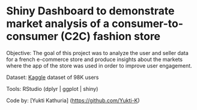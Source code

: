 # Shiny Dashboard to demonstrate market analysis of a consumer-to-consumer (C2C) fashion store

Objective: The goal of this project was to analyze the user and seller data for a french e-commerce store and produce insights about the markets where the app of the store was used in order to improve user engagement. 

Dataset: [Kaggle](https://www.kaggle.com/jmmvutu/ecommerce-users-of-a-french-c2c-fashion-store) dataset of 98K users

Tools: RStudio (dplyr | ggplot | shiny)

Code by: [Yukti Kathuria] (https://github.com/Yukti-K)



